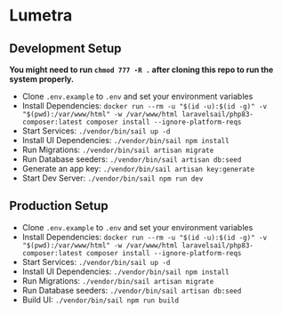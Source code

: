 # Lumetra

## Development Setup
**You might need to run ``chmod 777 -R .`` after cloning this repo to run the system properly.**

- Clone ``.env.example`` to ``.env`` and set your environment variables
- Install Dependencies: ``docker run --rm -u "$(id -u):$(id -g)" -v "$(pwd):/var/www/html" -w /var/www/html laravelsail/php83-composer:latest composer install --ignore-platform-reqs``
- Start Services: ``./vendor/bin/sail up -d``
- Install UI Dependencies: ``./vendor/bin/sail npm install``
- Run Migrations: ``./vendor/bin/sail artisan migrate``
- Run Database seeders: ``./vendor/bin/sail artisan db:seed``
- Generate an app key: ``./vendor/bin/sail artisan key:generate``
- Start Dev Server: ``./vendor/bin/sail npm run dev``

## Production Setup
- Clone ``.env.example`` to ``.env`` and set your environment variables
- Install Dependencies: ``docker run --rm -u "$(id -u):$(id -g)" -v "$(pwd):/var/www/html" -w /var/www/html laravelsail/php83-composer:latest composer install --ignore-platform-reqs``
- Start Services: ``./vendor/bin/sail up -d``
- Install UI Dependencies: ``./vendor/bin/sail npm install``
- Run Migrations: ``./vendor/bin/sail artisan migrate``
- Run Database seeders: ``./vendor/bin/sail artisan db:seed``
- Build UI: ``./vendor/bin/sail npm run build``
